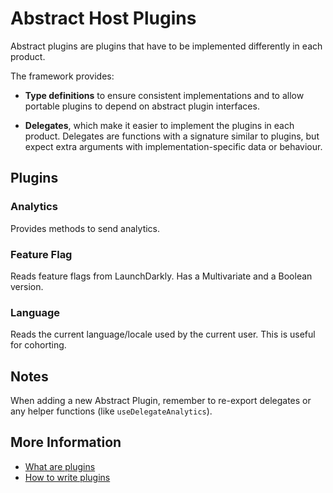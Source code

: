 # Abstract Host Plugins

Abstract plugins are plugins that have to be implemented differently in each product.

The framework provides:

- **Type definitions** to ensure consistent implementations and to allow portable plugins
  to depend on abstract plugin interfaces.

- **Delegates**, which make it easier to implement the plugins in each product.
  Delegates are functions with a signature similar to plugins, but expect extra
  arguments with implementation-specific data or behaviour.

## Plugins

### Analytics

Provides methods to send analytics.

### Feature Flag

Reads feature flags from LaunchDarkly. Has a Multivariate and a Boolean version.

### Language

Reads the current language/locale used by the current user. This is useful for cohorting.

## Notes

When adding a new Abstract Plugin, remember to re-export delegates or any helper functions
(like `useDelegateAnalytics`).

## More Information

- [What are plugins](../../docs/03-plugins.tsx)
- [How to write plugins](../../docs/04-writing-plugins.tsx)
